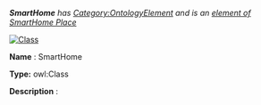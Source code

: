 ___SmartHome__ 
 has
 [Category:OntologyElement](../../Category/OntologyElement "Category:OntologyElement") 
 and is an
 [element of](../../Property/ElementOf "Property:ElementOf") 
[SmartHome Place](../../Submissions/SmartHome_Place "Submissions:SmartHome Place")_




  





[![Class](../../images/thumb/2/27/Class.gif/45px-Class.gif)](../../Image/Class.gif "Class")


__Name__ 
 : SmartHome
 



__Type:__ 
 owl:Class
 



__Description__ 
 :